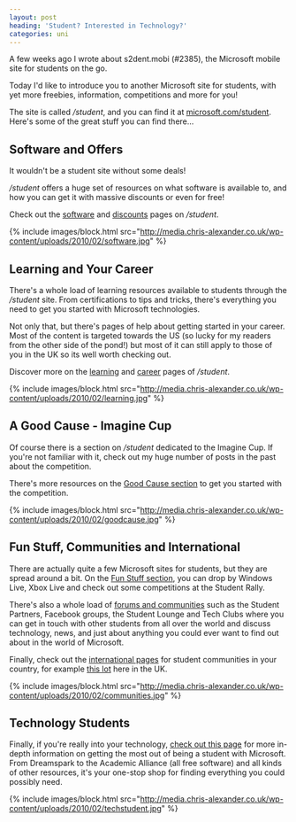 ```yaml
---
layout: post
heading: 'Student? Interested in Technology?'
categories: uni
---
```


A few weeks ago I wrote about s2dent.mobi (#2385), the Microsoft mobile site for students on the go.

Today I'd like to introduce you to another Microsoft site for students, with yet more freebies, information, competitions and more for you!

The site is called */student*, and you can find it at [microsoft.com/student](http://www.microsoft.com/student). Here's some of the great stuff you can find there...

## Software and Offers

It wouldn't be a student site without some deals!

*/student* offers a huge set of resources on what software is available to, and how you can get it with massive discounts or even for free!

Check out the [software](http://web.archive.org/web/20110311181121/http://www.microsoft.com/student/en/us/default.aspx#software) and [discounts](http://web.archive.org/web/20110311181121/http://www.microsoft.com/student/en/us/default.aspx#discounts) pages on */student*.

{% include images/block.html src="http://media.chris-alexander.co.uk/wp-content/uploads/2010/02/software.jpg" %}

## Learning and Your Career

There's a whole load of learning resources available to students through the */student* site. From certifications to tips and tricks, there's everything you need to get you started with Microsoft technologies.

Not only that, but there's pages of help about getting started in your career. Most of the content is targeted towards the US (so lucky for my readers from the other side of the pond!) but most of it can still apply to those of you in the UK so its well worth checking out.

Discover more on the [learning](http://web.archive.org/web/20110311181121/http://www.microsoft.com/student/en/us/default.aspx#learn) and [career](http://web.archive.org/web/20110311181121/http://www.microsoft.com/student/en/us/default.aspx#career) pages of */student*.

{% include images/block.html src="http://media.chris-alexander.co.uk/wp-content/uploads/2010/02/learning.jpg" %}

## A Good Cause - Imagine Cup

Of course there is a section on */student* dedicated to the Imagine Cup. If you're not familiar with it, check out my huge number of posts in the past about the competition.

There's more resources on the [Good Cause section](http://web.archive.org/web/20110311181121/http://www.microsoft.com/student/en/us/default.aspx#a-good-cause) to get you started with the competition.

{% include images/block.html src="http://media.chris-alexander.co.uk/wp-content/uploads/2010/02/goodcause.jpg" %}

## Fun Stuff, Communities and International

There are actually quite a few Microsoft sites for students, but they are spread around a bit. On the [Fun Stuff section](http://web.archive.org/web/20110311181121/http://www.microsoft.com/student/en/us/default.aspx#fun-stuff), you can drop by Windows Live, Xbox Live and check out some competitions at the Student Rally.

There's also a whole load of [forums and communities](http://web.archive.org/web/20110323190345/http://web.archive.org/web/20110311181121/http://www.microsoft.com/student/en/us/default.aspx) such as the Student Partners, Facebook groups, the Student Lounge and Tech Clubs where you can get in touch with other students from all over the world and discuss technology, news, and just about anything you could ever want to find out about in the world of Microsoft.

Finally, check out the [international pages](http://web.archive.org/web/20110311181121/http://www.microsoft.com/student/en/us/default.aspx#international) for student communities in your country, for example [this lot](http://www.microsoft.com/uk/education/default.aspx) here in the UK.

{% include images/block.html src="http://media.chris-alexander.co.uk/wp-content/uploads/2010/02/communities.jpg" %}

## Technology Students

Finally, if you're really into your technology, [check out this page](http://web.archive.org/web/20110311181121/http://www.microsoft.com/student/en/us/default.aspx#Tech-Student) for more in-depth information on getting the most out of being a student with Microsoft. From Dreamspark to the Academic Alliance (all free software) and all kinds of other resources, it's your one-stop shop for finding everything you could possibly need.

{% include images/block.html src="http://media.chris-alexander.co.uk/wp-content/uploads/2010/02/techstudent.jpg" %}
